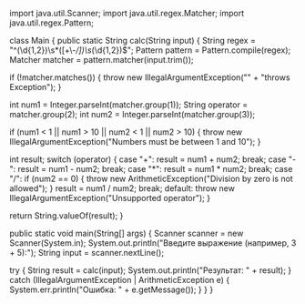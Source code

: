 import java.util.Scanner;
import java.util.regex.Matcher;
import java.util.regex.Pattern;

class Main {
public static String calc(String input) {
String regex = "^(\\d{1,2})\\s*([+\\-*/])\\s*(\\d{1,2})$";
Pattern pattern = Pattern.compile(regex);
Matcher matcher = pattern.matcher(input.trim());

if (!matcher.matches()) {
throw new IllegalArgumentException("" + "throws Exception");
}

int num1 = Integer.parseInt(matcher.group(1));
String operator = matcher.group(2);
int num2 = Integer.parseInt(matcher.group(3));

if (num1 < 1 || num1 > 10 || num2 < 1 || num2 > 10) {
throw new IllegalArgumentException("Numbers must be between 1 and 10");
}

int result;
switch (operator) {
case "+":
result = num1 + num2;
break;
case "-":
result = num1 - num2;
break;
case "*":
result = num1 * num2;
break;
case "/":
if (num2 == 0) {
throw new ArithmeticException("Division by zero is not allowed");
}
result = num1 / num2;
break;
default:
throw new IllegalArgumentException("Unsupported operator");
}

return String.valueOf(result);
}

public static void main(String[] args) {
Scanner scanner = new Scanner(System.in);
System.out.println("Введите выражение (например, 3 + 5):");
String input = scanner.nextLine();

try {
String result = calc(input);
System.out.println("Результат: " + result);
} catch (IllegalArgumentException | ArithmeticException e) {
System.err.println("Ошибка: " + e.getMessage());
}
}
}

